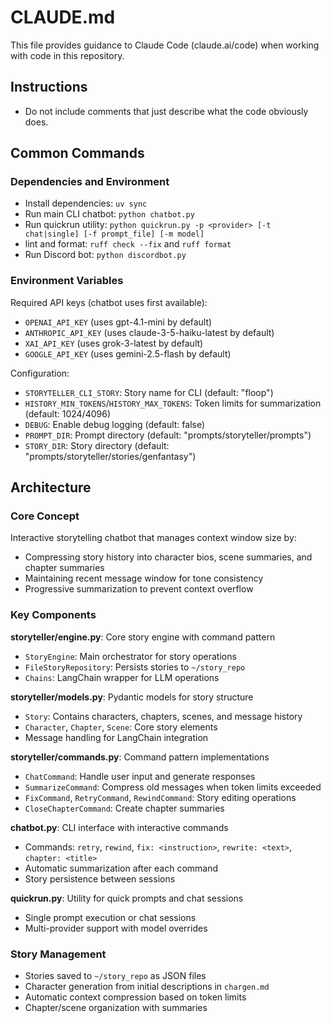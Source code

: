 # CLAUDE.md

This file provides guidance to Claude Code (claude.ai/code) when working with code in this repository.

## Instructions

- Do not include comments that just describe what the code obviously does.

## Common Commands

### Dependencies and Environment
- Install dependencies: `uv sync`
- Run main CLI chatbot: `python chatbot.py`
- Run quickrun utility: `python quickrun.py -p <provider> [-t chat|single] [-f prompt_file] [-m model]`
- lint and format: `ruff check --fix` and `ruff format`
- Run Discord bot: `python discordbot.py`

### Environment Variables
Required API keys (chatbot uses first available):
- `OPENAI_API_KEY` (uses gpt-4.1-mini by default)
- `ANTHROPIC_API_KEY` (uses claude-3-5-haiku-latest by default)  
- `XAI_API_KEY` (uses grok-3-latest by default)
- `GOOGLE_API_KEY` (uses gemini-2.5-flash by default)

Configuration:
- `STORYTELLER_CLI_STORY`: Story name for CLI (default: "floop")
- `HISTORY_MIN_TOKENS`/`HISTORY_MAX_TOKENS`: Token limits for summarization (default: 1024/4096)
- `DEBUG`: Enable debug logging (default: false)
- `PROMPT_DIR`: Prompt directory (default: "prompts/storyteller/prompts")
- `STORY_DIR`: Story directory (default: "prompts/storyteller/stories/genfantasy")

## Architecture

### Core Concept
Interactive storytelling chatbot that manages context window size by:
- Compressing story history into character bios, scene summaries, and chapter summaries
- Maintaining recent message window for tone consistency
- Progressive summarization to prevent context overflow

### Key Components

**storyteller/engine.py**: Core story engine with command pattern
- `StoryEngine`: Main orchestrator for story operations
- `FileStoryRepository`: Persists stories to `~/story_repo`
- `Chains`: LangChain wrapper for LLM operations

**storyteller/models.py**: Pydantic models for story structure
- `Story`: Contains characters, chapters, scenes, and message history
- `Character`, `Chapter`, `Scene`: Core story elements
- Message handling for LangChain integration

**storyteller/commands.py**: Command pattern implementations
- `ChatCommand`: Handle user input and generate responses
- `SummarizeCommand`: Compress old messages when token limits exceeded
- `FixCommand`, `RetryCommand`, `RewindCommand`: Story editing operations
- `CloseChapterCommand`: Create chapter summaries

**chatbot.py**: CLI interface with interactive commands
- Commands: `retry`, `rewind`, `fix: <instruction>`, `rewrite: <text>`, `chapter: <title>`
- Automatic summarization after each command
- Story persistence between sessions

**quickrun.py**: Utility for quick prompts and chat sessions
- Single prompt execution or chat sessions
- Multi-provider support with model overrides

### Story Management
- Stories saved to `~/story_repo` as JSON files
- Character generation from initial descriptions in `chargen.md`
- Automatic context compression based on token limits
- Chapter/scene organization with summaries